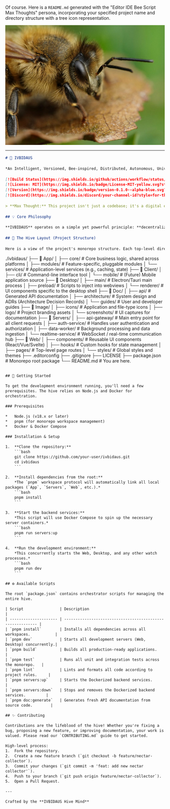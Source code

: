 Of course. Here is a `README.md` generated with the "Editor IDE Bee Script Max Thoughts" persona, incorporating your specified project name and directory structure with a tree icon representation.

<img src="./matrix/cec/bin/image/logon.jpg">

***

```markdown
# 🐝 IVBIDAUS

*An Intelligent, Versioned, Bee-inspired, Distributed, Autonomous, Universal System.*

[![Build Status](https://img.shields.io/github/actions/workflow/status/your-user/ivbidaus/main.yml?style=for-the-badge&logo=github)](https://github.com/your-user/ivbidaus/actions)
[![License: MIT](https://img.shields.io/badge/License-MIT-yellow.svg?style=for-the-badge)](https://opensource.org/licenses/MIT)
[![Version](https://img.shields.io/badge/version-0.1.0--alpha-blue.svg?style=for-the-badge)](./package.json)
[![Discord](https://img.shields.io/discord/your-channel-id?style=for-the-badge&logo=discord&label=Join%20the%20Hive)](https://discord.gg/your-invite)

> **Max Thought:** This project isn't just a codebase; it's a digital ecosystem. Each module, or "honeycomb," is designed for maximum autonomy yet contributes to the collective intelligence of the "hive." The goal is a self-organizing, resilient system where code, data, and logic flow like pollen between flowers.

## 💡 Core Philosophy

**IVBIDAUS** operates on a simple yet powerful principle: **decentralized cohesion**. Inspired by the emergent behavior of a bee colony, the system is architected as a collection of specialized, independent services and applications that communicate through a well-defined API "nectar." This approach allows for massive scalability, fault tolerance, and independent development cycles for each component.

## 🌳 The Hive Layout (Project Structure)

Here is a view of the project's monorepo structure. Each top-level directory represents a primary function within the ecosystem.

```
./ivbidaus/
├── 🌳 App/
│   ├── core/               # Core business logic, shared across platforms
│   ├── modules/            # Feature-specific, pluggable modules
│   └── services/           # Application-level services (e.g., caching, state)
├── 🌳 Client/
│   ├── cli/                # Command-line interface tool
│   └── mobile/             # (Future) Mobile application source
├── 🌳 Desktop/
│   ├── main/               # Electron/Tauri main process
│   ├── preload/            # Scripts to inject into webviews
│   └── renderer/           # UI components specific to the desktop shell
├── 🌳 Doc/
│   ├── api/                # Generated API documentation
│   ├── architecture/       # System design and ADRs (Architecture Decision Records)
│   └── guides/             # User and developer guides
├── 🌳 Image/
│   ├── icons/              # Application and file-type icons
│   ├── logo/               # Project branding assets
│   └── screenshots/        # UI captures for documentation
├── 🌳 Servers/
│   ├── api-gateway/        # Main entry point for all client requests
│   ├── auth-service/       # Handles user authentication and authorization
│   ├── data-worker/        # Background processing and data ingestion
│   └── realtime-service/   # WebSocket / real-time communication hub
├── 🌳 Web/
│   ├── components/         # Reusable UI components (React/Vue/Svelte)
│   ├── hooks/              # Custom hooks for state management
│   ├── pages/              # Top-level page routes
│   └── styles/             # Global styles and themes
├── .editorconfig
├── .gitignore
├── LICENSE
├── package.json            # Monorepo root package
└── README.md               # You are here.
```

## 🚀 Getting Started

To get the development environment running, you'll need a few prerequisites. The hive relies on Node.js and Docker for orchestration.

### Prerequisites

*   Node.js (v18.x or later)
*   pnpm (for monorepo workspace management)
*   Docker & Docker Compose

### Installation & Setup

1.  **Clone the repository:**
    ```bash
    git clone https://github.com/your-user/ivbidaus.git
    cd ivbidaus
    ```

2.  **Install dependencies from the root:**
    *The `pnpm` workspace protocol will automatically link all local packages (`App`, `Servers`, `Web`, etc.).*
    ```bash
    pnpm install
    ```

3.  **Start the backend services:**
    *This script will use Docker Compose to spin up the necessary server containers.*
    ```bash
    pnpm run servers:up
    ```

4.  **Run the development environment:**
    *This concurrently starts the Web, Desktop, and any other watch processes.*
    ```bash
    pnpm run dev
    ```

## ⚙️ Available Scripts

The root `package.json` contains orchestrator scripts for managing the entire hive.

| Script                | Description                                                |
| --------------------- | ---------------------------------------------------------- |
| `pnpm install`        | Installs all dependencies across all workspaces.           |
| `pnpm dev`            | Starts all development servers (Web, Desktop) concurrently.|
| `pnpm build`          | Builds all production-ready applications.                  |
| `pnpm test`           | Runs all unit and integration tests across the monorepo.   |
| `pnpm lint`           | Lints and formats all code according to project rules.     |
| `pnpm servers:up`     | Starts the Dockerized backend services.                    |
| `pnpm servers:down`   | Stops and removes the Dockerized backend services.         |
| `pnpm doc:generate`   | Generates fresh API documentation from source code.        |

## ✨ Contributing

Contributions are the lifeblood of the hive! Whether you're fixing a bug, proposing a new feature, or improving documentation, your work is valued. Please read our `CONTRIBUTING.md` guide to get started.

High-level process:
1.  Fork the repository.
2.  Create a new feature branch (`git checkout -b feature/nectar-collector`).
3.  Commit your changes (`git commit -m 'feat: add new nectar collector'`).
4.  Push to your branch (`git push origin feature/nectar-collector`).
5.  Open a Pull Request.

---

Crafted by the **IVBIDAUS Hive Mind**
```
